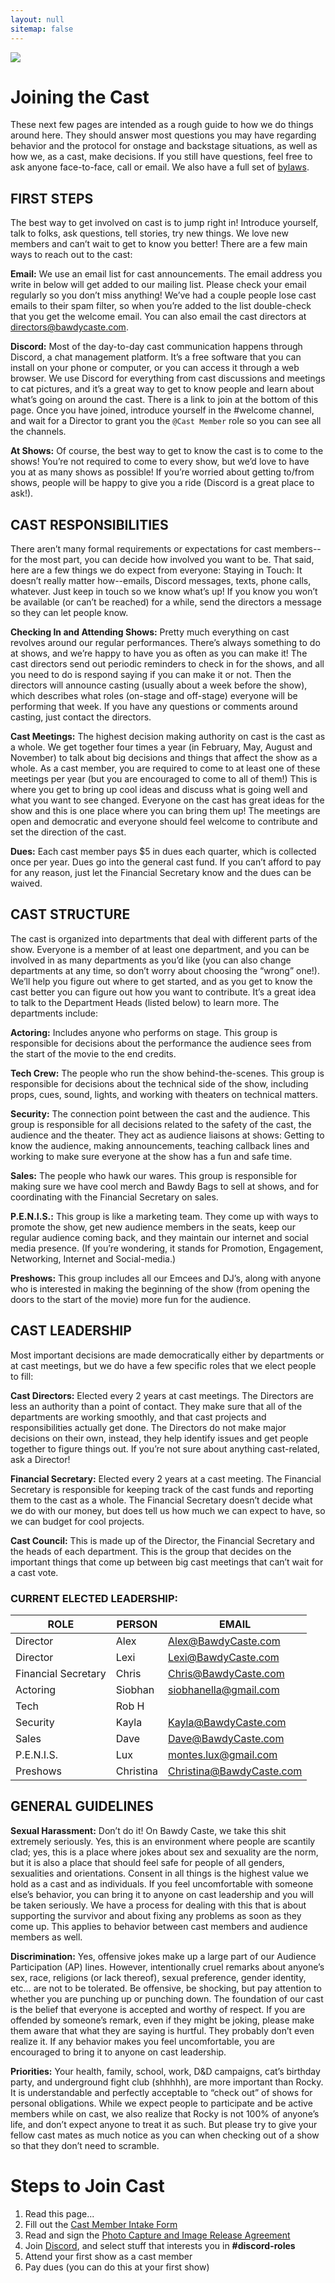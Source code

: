 ```yaml
---
layout: null
sitemap: false
---
```

![](https://storage.googleapis.com/bawdycaste/images/rainbow%20name_v2.png)

# Joining the Cast

These next few pages are intended as a rough guide to how we do things around here. 
They should answer most questions you may have regarding behavior and the protocol for onstage and backstage situations, as well as how we, as a cast, make decisions. 
If you still have questions, feel free to ask anyone face-to-face, call or email. We also have a full set of [bylaws](https://bylaws.bawdycaste.com).

## FIRST STEPS

The best way to get involved on cast is to jump right in! Introduce yourself, talk to folks, ask questions, tell stories, try new things. We love new members and can’t wait to get to know you better! There are a few main ways to reach out to the cast:  

**Email:** We use an email list for cast announcements. The email address you write in below will get added to our mailing list. Please check your email regularly so you don’t miss anything! We’ve had a couple people lose cast emails to their spam filter, so when you’re added to the list double-check that you get the welcome email. You can also email the cast directors at [directors@bawdycaste.com](mailto:directors@bawdycaste.com).

**Discord:** Most of the day-to-day cast communication happens through Discord, a chat management platform. It’s a free software that you can install on your phone or computer, or you can access it through a web browser. We use Discord for everything from cast discussions and meetings to cat pictures, and it’s a great way to get to know people and learn about what’s going on around the cast. There is a link to join at the bottom of this page. Once you have joined, introduce yourself in the #welcome channel, and wait for a Director to grant you the `@Cast Member` role so you can see all the channels.

**At Shows:** Of course, the best way to get to know the cast is to come to the shows! You’re not required to come to every show, but we’d love to have you at as many shows as possible! If you’re worried about getting to/from shows, people will be happy to give you a ride (Discord is a great place to ask!).

## CAST RESPONSIBILITIES

There aren’t many formal requirements or expectations for cast members--for the most part, you can decide how involved you want to be. That said, here are a few things we do expect from everyone:
Staying in Touch: It doesn’t really matter how--emails, Discord messages, texts, phone calls, whatever. Just keep in touch so we know what’s up! If you know you won’t be available (or can’t be reached) for a while, send the directors a message so they can let people know.

**Checking In and Attending Shows:** Pretty much everything on cast revolves around our regular performances. There’s always something to do at shows, and we’re happy to have you as often as you can make it! The cast directors send out periodic reminders to check in for the shows, and all you need to do is respond saying if you can make it or not. Then the directors will announce casting (usually about a week before the show), which describes what roles (on-stage and off-stage) everyone will be performing that week. If you have any questions or comments around casting, just contact the directors.

**Cast Meetings:** The highest decision making authority on cast is the cast as a whole. We get together four times a year (in February, May, August and November) to talk about big decisions and things that affect the show as a whole. As a cast member, you are required to come to at least one of these meetings per year (but you are encouraged to come to all of them!)  This is where you get to bring up cool ideas and discuss what is going well and what you want to see changed. Everyone on the cast has great ideas for the show and this is one place where you can bring them up!  The meetings are open and democratic and everyone should feel welcome to contribute and set the direction of the cast.

**Dues:** Each cast member pays $5 in dues each quarter, which is collected once per year. Dues go into the general cast fund. If you can’t afford to pay for any reason, just let the Financial Secretary know and the dues can be waived.

## CAST STRUCTURE

The cast is organized into departments that deal with different parts of the show. Everyone is a member of at least one department, and you can be involved in as many departments as you’d like (you can also change departments at any time, so don’t worry about choosing the “wrong” one!). We’ll help you figure out where to get started, and as you get to know the cast better you can figure out how you want to contribute. It’s a great idea to talk to the Department Heads (listed below) to learn more. The departments include:

**Actoring:** Includes anyone who performs on stage.  This group is responsible for decisions about the performance the audience sees from the start of the movie to the end credits.

**Tech Crew:** The people who run the show behind-the-scenes. This group is responsible for decisions about the technical side of the show, including props, cues, sound, lights, and working with theaters on technical matters.

**Security:** The connection point between the cast and the audience. This group is responsible for all decisions related to the safety of the cast, the audience and the theater. They act as audience liaisons at shows: Getting to know the audience, making announcements, teaching callback lines and working to make sure everyone at the show has a fun and safe time.  

**Sales:** The people who hawk our wares.  This group is responsible for making sure we have cool merch and Bawdy Bags to sell at shows, and for coordinating with the Financial Secretary on sales.  

**P.E.N.I.S.:** This group is like a marketing team. They come up with ways to promote the show, get new audience members in the seats, keep our regular audience coming back, and they maintain our internet and social media presence.  (If you’re wondering, it stands for Promotion, Engagement, Networking, Internet and Social-media.)

**Preshows:** This group includes all our Emcees and DJ’s, along with anyone who is interested in making the beginning of the show (from opening the doors to the start of the movie) more fun for the audience.

## CAST LEADERSHIP

Most important decisions are made democratically either by departments or at cast meetings, but we do have a few specific roles that we elect people to fill:  

**Cast Directors:** Elected every 2 years at cast meetings.  The Directors are less an authority than a point of contact. They make sure that all of the departments are working smoothly, and that cast projects and responsibilities actually get done.  The Directors do not make major decisions on their own, instead, they help identify issues and get people together to figure things out. If you’re not sure about anything cast-related, ask a Director!

**Financial Secretary:** Elected every 2 years at a cast meeting.  The Financial Secretary is responsible for keeping track of the cast funds and reporting them to the cast as a whole. The Financial Secretary doesn’t decide what we do with our money, but does tell us how much we can expect to have, so we can budget for cool projects.  

**Cast Council:** This is made up of the Director, the Financial Secretary and the heads of each department.  This is the group that decides on the important things that come up between big cast meetings that can’t wait for a cast vote.  

### CURRENT ELECTED LEADERSHIP:

| ROLE | PERSON | EMAIL |
| ---- | ------ | ----- |
| Director | Alex | Alex@BawdyCaste.com |
| Director | Lexi | Lexi@BawdyCaste.com |
| Financial Secretary | Chris | Chris@BawdyCaste.com |
| Actoring | Siobhan | siobhanella@gmail.com |
| Tech | Rob H | |
| Security | Kayla | Kayla@BawdyCaste.com |
| ​Sales | Dave | Dave@BawdyCaste.com |
| P.E.N.I.S. | Lux | montes.lux@gmail.com |
| Preshows | Christina | Christina@BawdyCaste.com |

## GENERAL GUIDELINES

**Sexual Harassment:** Don’t do it! On Bawdy Caste, we take this shit extremely seriously.  Yes, this is an environment where people are scantily clad; yes, this is a place where jokes about sex and sexuality are the norm, but it is also a place that should feel safe for people of all genders, sexualities and orientations.  Consent in all things is the highest value we hold as a cast and as individuals.  If you feel uncomfortable with someone else’s behavior, you can bring it to anyone on cast leadership and you will be taken seriously.  We have a process for dealing with this that is about supporting the survivor and about fixing any problems as soon as they come up.  This applies to behavior between cast members and audience members as well.  

**Discrimination​:**  Yes, offensive jokes make up a large part of our Audience Participation (AP) lines. However, intentionally cruel remarks about anyone’s sex, race, religions (or lack thereof), sexual preference, gender identity, etc… are not to be tolerated. Be offensive, be shocking, but pay attention to whether you are punching up or punching down.  The foundation of our cast is the belief that everyone is accepted and worthy of respect. If you are offended by someone’s remark, even if they might be joking, please make them aware that what they are saying is hurtful. They probably don’t even realize it. If any behavior makes you feel uncomfortable, you are encouraged to bring it to anyone on cast leadership.  

**Priorities:** Your health, family, school, work, D&D campaigns, cat’s birthday party, and underground fight club (shhhhh), are more important than Rocky. It is understandable and perfectly acceptable to “check out” of shows for personal obligations. While we expect people to participate and be active members while on cast, we also realize that Rocky is not 100% of anyone’s life, and don’t expect anyone to treat it as such. But please try to give your fellow cast mates as much notice as you can when checking out of a show so that they don’t need to scramble.  

# Steps to Join Cast

1. Read this page...
2. Fill out the [Cast Member Intake Form](https://docs.google.com/forms/d/e/1FAIpQLSeL46Dg3M8Vd9IROYPFJlsngS9UZrGCqXzswnIopG9wEK5hTQ/viewform?usp=sf_link)
3. Read and sign the [Photo Capture and Image Release Agreement](https://forms.gle/ohp5m42qWdFJBpwr5)
4. Join [Discord](https://discord.gg/a7HgFtgTxD), and select stuff that interests you in **#discord-roles**
5. Attend your first show as a cast member
6. Pay dues (you can do this at your first show)
